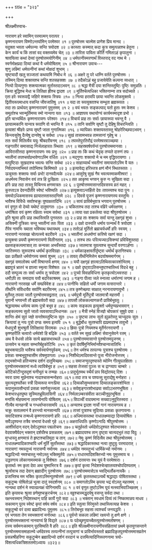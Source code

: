+++
title = "३२३"

+++
    
श्रीलक्ष्मीरुवाच-  
    
नारायण हरे स्वामिन् परमात्मन् परात्पर ।  
कृष्णनारायण विष्णोऽन्तर्यामिन् परमेश्वर ॥१ ॥
पुरुषोत्तम चात्मेश प्राणेश प्रिय मानद ।  
यदुक्ता भवता धर्मपत्न्यः सन्ति त्रयोदश ॥२ ॥
कास्ताः कस्मात् कदा कुत्र समुत्पन्नाश्च हेतुना ।  
केन कार्यं च किं तासां वद वक्तव्यमेव चेत् ॥३ ॥
तारिता पाविता कीर्तिं गमिताऽहं कृपालुना ।  
श्रावयित्वा कथां देव्यां पुरुषोत्तमयोगिनीम् ॥४ ॥
धर्मपत्नीस्मरणार्थं विस्तराद् वद नाथ मे ।  
स्वर्गमोक्षप्रदा दिव्यां कथां वै धर्मयोषिताम् ॥५ ॥
श्रीनारायण उवाच---  
शृणु लक्ष्मि! धर्मपत्नीनां कथां मोक्षदां शुभाम् ।  
सृष्ट्यादौ खलु सञ्जातां कथयामि निबोध मे ॥६ ॥
अक्षरे तु परे धाम्नि वर्तते पुरुषोत्तमः ।  
तस्मिन् दिव्या शक्तयश्च सन्ति शतसहस्रशः ॥७ ॥
तदैकोऽहं बहु प्रजायेयेति कल्पना व्यधात् ।  
नित्यो दिव्यगुणाः शक्त्यात्मका मूर्तास्तदाऽभवन् ॥८ ॥
श्रद्धा मैत्री दया शान्तिस्तुष्टिः पुष्टिः समुन्नतिः ।  
क्रिया बुद्धिश्च मेधा च तितिक्षा ह्रीश्च द्वादश ॥९ ॥
मूर्तिश्चेत्यधिका भक्तिनाम्ना तत्र सदोच्यते ।  
एता हरेः स्वरूपाद्वै जज्ञिरे शक्तयः स्त्रियः ॥१० ॥
नित्या हरावपि छाया भवन्ति लोकमुक्तये ।  
द्वितीयरूपमाधाय वसन्ति जीवजातिषु ॥११ ॥
यदा ता रूपयुक्ताश्च सम्भूता ब्रह्मरूपतः ।  
तदा ताः प्रार्थयत् कृष्णनारायणं पुमुत्तमम् ॥१ २ ॥
वयं भवतः सङ्कल्पाद् यतो हुताः स्म केशव ।  
समूर्ताश्च भवन्मूर्तिमय्य स्मो नान्यगा यतः ॥१३ ॥
आज्ञापय यथायोग्यं कार्यमस्मादृश प्रभो ।  
इति चाभ्यर्थितः कृष्णनारायणः परेश्वरः ॥१४॥
विचार्य प्राह ताः सर्वाः छायारूपा भवन्तु वै ।  
छायात्मकानि यान्यत्र रूपाणि वो भवन्ति वै ॥१५ ॥
तानि सर्वाणि सृष्टौ तु देहिषु विचरन्त्विति ।  
इत्याशां श्रीहरेः प्राप्य सृष्टौ जाता गुणात्मिका ॥१६ ॥
व्यापिकाः शक्तयस्तास्तु श्रोहरेरिच्छयाऽभवन् ।  
किन्त्वसुरेषु दैत्येषु दानवेषु च सर्वथा ॥१७॥
सुखं तासामभवन्न तामसानां गृहेषु च ।  
ततः सर्वा मिलित्वैव ययुः श्रीबदरीवनम् ॥१८ ॥
तपस्तेपुरतिरौद्रं परमेश्वरवाञ्च्छया ।  
गङ्गातीरं समासाद्य निर्जलाहारतः स्थिताः ॥१९ ॥
सहस्रवर्षपर्यन्तं पुरुषोत्तममानसाः ।  
आविरासीत्तदा कृष्णनारायणः स्वः प्रभुः ॥२० ॥
प्राह ताः किं कथं चेदृक् तप्यते दारुणं तपः ।  
भवतीनां तपश्चर्याप्रभावेणाऽस्मि वर्धितः ॥२१ ॥
मद्गुणाः शक्तयो मे च मम वृद्धिपरायणाः ।  
मत्पुष्टिदाः सुखदाश्च भवत्यः सन्ति सर्वथा ॥२२॥
साहाय्यार्थं भवतीनां समायातोऽस्मि वै यतः ।  
निवेदयन्त्वभिमतं तपोभिश्च किमिष्यते ॥२ ३ ॥
इत्यावेद्य हरिस्तत्र क्षणं मौनं स्थितस्ततः ।  
ऊचुस्ताः शक्तयः सर्वाः प्रभो! दानवदैत्यके ॥२४॥
आसुरेषु सुखं नैव भवत्यस्माकमीश्वर! ।  
अधर्मस्य निवासेन वयं तत्र हि दुःखिताः ॥२५॥
तत आकृष्य भगवन् कुरु नः सुखिता सदा ।  
हरिः प्राह तदा तास्तु विचिन्त्य क्षणमात्रतः ॥२ ६ ॥
पुरुषोत्तममासान्तदिवसस्य व्रतं महत् ।  
कुरुताऽत्र देवनदीतीरे स्वेष्टं भविष्यति ॥२७॥
इत्युक्त्वाऽन्तर्हितो देवः तापस्यश्च यदा पुनः ।  
समयोऽधिकमासस्य ह्यायातस्तास्तदन्तिमे ॥२८ ॥
दिवसे पूजनं कृष्णनारायणस्य वस्तुभिः ।  
भावैश्च विविधैः सर्वाश्चक्रुः पुष्पाक्षतादिभिः ॥२९ ॥
सायं प्राविर्बभूवात्र भगवान् पुरुषोत्तमः ।  
वरं वृणुत वो देव्यो यथेष्टं दातुमागतः ॥३० ॥
चकिताश्च तदा ताश्च वव्रिरे धर्मरक्षणम् ।  
धर्माश्रिता वयं कृष्ण रक्षिताः स्याम सर्वथा ॥३१ ॥
त्वया रक्षा प्रकर्तव्या सदा श्रीपुरुषोत्तम ।  
इति श्रुत्वा हरिः प्राह तथास्त्विति पुनस्ततः ॥३ २॥
प्राह ताः शक्तयः सर्वा यान्तु दक्षगृहं शुभाः ।  
असिक्नी पुत्रिकाः सन्तु भवतीनां ततः पिता ॥३३ ॥
दक्षो दास्यति धर्माय पत्न्यर्थं वै त्रयोदश ।  
तैरेव नामभिः ख्याता भविष्यथ यथायथम् ॥३४॥
ततोऽहं मूर्तितो ब्रह्मचर्यधर्मो हरिः स्वयम् ।  
नारायणो नरसखा चोत्पत्स्ये बदरीवने ॥३५ ॥
भवतीनां अधर्माणां करिष्ये रक्षणं सदा ।  
इत्युक्त्वा प्रययौ कृष्णनारायणो विलीनताम् ॥३६ ॥
ताश्च तपः परित्यज्याऽसिक्न्यां प्रविविशुस्तदा ।  
दक्षसङ्कल्पमात्रात् ताः कन्यका अभवँस्तदा ॥३७॥
जातमात्रा युवत्यश्च सुन्दर्यो वरणाऽर्हणाः ।  
जातिस्मराः सुरूपाश्च धर्मार्थं कृतविग्रहाः ॥३८ ॥
धर्मकाङ्क्षावतीर्दृष्ट्वा धर्मार्थं कृतनिश्चयः ।  
दक्षः प्रतीक्षते धर्मयोगस्य समयं शुभम् ॥३९ ॥
तावत् तीर्थनिमित्तेन बदर्याश्रममार्गगम् ।  
दक्षगृहं समालोक्य धर्मो विश्रान्तये क्षणम् ॥४० ॥
ययौ दक्षगृहं ज्ञात्वाऽतिथिसत्कारशोभितम् ।  
ब्रह्मपुत्रं भ्रातरं च ज्ञात्वा स्मृत्वा विशेषतः ॥४ १ ॥
दक्षो दृष्ट्वाऽतिसन्तुष्टश्चातिथ्यं विदधे बहु ।  
ददौ सम्पूज्य ताः सर्वा धर्माय तु त्रयोदश ॥४२ ॥
पुत्र्यो विवाहविधिना कृतकृत्योऽभवत्तदा ।  
धर्मोऽपि ताः समादाय ययौ बदरिकाश्रमम् ॥४३ ॥
गङ्गा पीत्वा जले स्नात्वा धर्मारण्यं जगाम ह ।  
नारायणो नरसखा धर्मे सम्प्रविवेश ह ॥४४॥
पत्नीभिः सहितो धर्मो जगाम वत्सरान्तरे ।  
तीर्थानि संविधायैव सर्वाणि बदरीवनम् ॥४५॥
तत्र कृष्णेच्छया साक्षात् नरनारायणावुभौ ।  
मूर्तेस्तु तपसा जातौ पुरुषोत्तमसद्व्रतात् ॥४६ ॥
धर्मपुत्रौ मूर्तिपुत्रौ जातमात्रौ महत्तमौ ।  
युवानौ भगवन्तौ तौ ब्रह्मचर्यपरौ सदा ॥४७॥
तापसौ लोककल्याणकरौ प्राविर्बभूवतुः ।  
श्रद्धायामथ धर्मस्य कामः पुत्रो बभूव ह ॥४८ ॥
कामः सङ्कल्प इत्युक्तो धर्मपुण्यप्रभाववान् ।  
सङ्कल्पस्य सुतो जातो व्यवसायाऽभिधानकः ॥४९ ॥
मैत्री स्नेहं विजज्ञे चोपकारं सुषुवे दया ।  
शान्तिः क्षेमं सुतं जज्ञे सन्तोषस्तुष्टिजः सुतः ॥५० ॥
पुष्ट्या लाभः सुतो ह्युन्नतेस्तु चाभ्युदयः सुतः ।  
क्रियायां तु नयः पुत्रो दण्डः समय इत्यपि ॥५ १ ॥
बुद्धेर्बोधः सुतश्चापि ह्यप्रमादश्च तावुभौ ।  
मेधापुत्रौ शुभश्रुतौ तितिक्षाया विरामकः ॥५२॥
ह्रियाः पुत्रो नियमश्च मूर्तेर्नरनरायणौ ।  
कृष्णहरीति चत्वारो धर्मवंशो हि बद्रिके ॥५३ ॥
वर्तते स्म सुखं लक्ष्मि! सेवानुसेवने रतम् ।  
अथ वै वेधसो लोके सत्ये ब्रह्मसभास्थले ॥५४॥
पुरुषोत्तममासान्ते पुरुषोत्तमपूजनम् ।  
उत्सवेन च महता सम्भारैर्बहुकोटिभिः ॥५५ ॥
कृतं देवर्षिमुनिभिर्मानवैश्चान्यजातिभिः ।  
बहुभक्त्याऽति भावैश्च सर्वस्वार्पणपूर्वकम् ॥५६॥
तेन धर्मश्च तत्पत्न्यः पुत्राश्च पुरुषोत्तमः ।  
प्रसन्नाः सम्बभूवुश्चासीम तोषमुपागताः ॥५७॥
निशीथेऽमादिवसान्ते पूजा नीरोजनोत्तरम् ।  
तद्भक्तेभ्यो व्रतिभ्यश्च दर्शनं दातुमिच्छवः ॥५८॥
समाजग्मुरदृश्यास्ते व्योम्नि गीत्युपलक्षिताः ।  
पुरुषोत्तमभक्तानां मध्ये त्वाविर्बभूव ह ॥५९॥
सहसा तेजसां पुञ्जः स च द्राग्व्याप चाम्बरे ।  
कोटिकोटीन्दुसदृशं घनीभूतं च तन्महः ॥६०॥
प्रादुर्भूतमथ स्थैर्यं प्राप विद्योतयद् दिशः ।  
स्वरा ग्रामा मूर्छनाश्च नादाश्चासन्मनोहराः ॥६१॥
तदा तत्र च पश्यत्सु सुराद्येषु मनोहरा ।  
युवत्यदृश्यतैका स्त्री दिव्यरूपा मनःप्रिया ॥६२॥
दिव्यकौसुम्भवसना दिव्यालङ्कारशोभिता ।  
रूपानुरूपसौन्दर्या प्रसन्ना स्वर्णसूज्ज्वला ॥६३॥
सर्वशृङ्गारशोभाढ्या सर्वाऽऽभरणभूषिता ।  
केशभारधृतपुष्पा सुस्मितभ्रूविलासिनी ॥६४॥
निर्मलाऽम्बरसंवीता काञ्चीनूपुरभूषिता ।  
मनांसि मोहयमाना लावण्येनापि योषिताम् ॥६५॥
विपञ्चीं वादयमाना सख्याऽनुपूरितस्वरा ।  
गीत्यैव मानहन्त्री च गन्धर्वाप्सरसामपि ॥६६॥
अन्याश्च द्वादश नार्यो गानं नारायणस्य ह ।  
चक्रुः सतालमानं वै हरन्त्यो मानसान्यपि ॥६७॥
तासां पुत्राश्च सुदिव्याः प्रसन्नाः कृतगायनाः ।  
सवादित्राश्च तन्मध्ये कृष्णनारायणो हरिः ॥६८॥
अधिमासस्तथा राधालक्ष्म्याद्या दिव्ययोषितः ।  
सर्वेऽदृश्यन्त तत्रैव सभायां वेधसो गृहे ॥६९॥
अक्षराधिपतिः कृष्णोऽनादिः श्रीपुरुषोत्तमः ।  
आशीर्वादान् वदन् देवोऽदृश्यत पद्मलोचनः ॥७०॥
चतुर्हस्तो धर्मदेवोऽदृश्यत श्वेतभास्वरः ।  
वेदवाक्यैर्वदन् भक्तान् दर्शयँश्च प्रसन्नताम् ॥७१॥
ब्रह्मादयश्च तान् दृष्ट्वा चात्यद्भुतं तदा विदुः ।  
मुग्धास्तु क्षणमात्रं ते हृष्टाश्चातिमुदा च तान् ॥७२॥
नेमुः कृष्णं विदित्वैव तथा श्रीपुरुषोत्तमम् ।  
राधालक्ष्म्यादिकाश्चापि धर्मं मूर्तिं सुताँस्तथा ॥७३॥
श्रद्धादिकास्तथा नत्वा तुष्टुवुः परमादरात् ।  
नारायण! नमस्तुभ्यं नारायण्यै नमोनमः ॥७४॥
धर्मदेव नमस्तुभ्यं धार्मिकेभ्यो नमोनमः ।  
श्रद्धादिभ्यो नमश्चास्तु नमोऽस्तु भक्तिमूर्तये ॥७५॥
राधारमादिशक्तिभ्यो नमः पुमुत्तमाय च ।  
उद्धरणाय लोकानामस्माकं तु विशेषतः ॥७६॥
दर्शनं दत्तवन्तः स्थ यूयं वै परमेश्वराः ।  
कृतार्थाः स्म कृता देवा अथ युष्माभिरत्र वै ॥७७॥
कृपां कृत्वा निदेशश्चेज्ज्ञातव्यश्चोपदिश्यताम् ।  
श्रुत्वोवाच तदा देवान् ब्रह्मादीन् पुरुषोत्तमः ॥७८॥
पुरुषोत्तममासेऽत्र भवद्भिर्लोकनायकैः ।  
प्रजाभिश्च मम भक्तिः कृताऽस्मिन्पुरुषोत्तमे ॥७९॥
धर्मः कृतस्तथाऽत्यर्थे श्रद्धाद्याः पोषितास्तथा ।  
सकुटुम्बः पोषितोऽहं भूत्वा दातुं स्वदर्शनम् ॥८० ॥
समागतोऽस्मि कृपया भद्रं वोऽस्तु महत्तमम् ।  
नान्यथा दर्शनं मे स्यात्प्रत्यक्षं योगिनामपि ॥८ १ ॥
वरं वृणुत तुष्टोऽस्मि यूयं मत्स्वाभिवाञ्च्छितम् ।  
इति कृपावचः श्रुत्वा प्रणेमुश्चक्रुरर्चनम् ॥८२॥
वव्रुश्चास्मद्धृदयेषु वसन्तु सर्वदा तथा ।  
रक्षन्त्वस्मान् निदेशस्थान् पाहि कार्ये गुरो सदा ॥८३ ॥
भक्तान् स्वधामं दिव्यं त्वं निष्कामान्नय माधव ।  
सकामान् पूरय स्वेष्टं कृपां वर्षय वर्षय ॥८४॥
इति स्तुत्वा विरेमुस्ते तथास्त्वित्याह केशवः ।  
सकुटुम्बो वरं दत्वा ब्रह्मादिभ्यः पुमुत्तमः ॥८५॥
तिरोबभूव सहसा त्वाश्चर्यं जनयद्धरिः ।  
एवं भगवता तेन स्वभक्तानां मनोरथाः ॥८६॥
पूर्यन्ते सकला लक्ष्मि! रक्ष्यन्ते तु क्षणे क्षणे ।  
पुरुषोत्तमभक्तानां नानवाप्यं हि विद्यते ॥८७॥
यः पठेच्छृणुयाच्चैतत्पुरुषोत्तमतोषणम् ।  
तस्य सर्वमनःकामान् पूरयिष्यति वै हरिः ॥८८॥
इति श्रीलक्ष्मीनारायणीयसंहितायां प्रथमे कृतयुगसन्ताने पुरुषोत्तममासमाहात्म्ये धर्मदेवस्य तत्पत्नीनां तत्पुत्राणां च प्राविर्भावस्ततो ब्रह्मादिकृतपुरुषोत्तममासव्रतेन प्रसन्नश्रीहरिणा सकुटुम्बेन ब्रह्मादिभ्यो दर्शनं वरदानं च दत्तमित्यादिनिरूपणनामा त्रयो-विंशत्यधिकत्रिशततमोऽध्यायः ॥३२३॥
    
